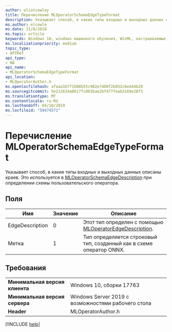 ```yaml
---
author: eliotcowley
title: Перечисление MLOperatorSchemaEdgeTypeFormat
description: Указывает способ, в какие типы входных и выходных данных описаны краев.
ms.author: elcowle
ms.date: 11/8/2018
ms.topic: article
keywords: Windows 10, windows машинного обучения, WinML, настраиваемые операторы, MLOperatorSchemaEdgeTypeFormat
ms.localizationpriority: medium
topic_type:
- APIRef
api_type:
- NA
api_name:
- MLOperatorSchemaEdgeTypeFormat
api_location:
- MLOperatorAuthor.h
ms.openlocfilehash: afaaa167f1608b55c982e7400f2b032c6e444b20
ms.sourcegitcommit: 5e212634a0617fc003bae2bf477feab3169e28f3
ms.translationtype: MT
ms.contentlocale: ru-RU
ms.lasthandoff: 04/10/2019
ms.locfileid: "59474571"
---
```

# <a name="mloperatorschemaedgetypeformat-enum"></a>Перечисление MLOperatorSchemaEdgeTypeFormat

Указывает способ, в какие типы входных и выходных данных описаны краев. Это используется в [MLOperatorSchemaEdgeDescription](MLOperatorSchemaEdgeDescription.md) при определении схемы пользовательского оператора.

## <a name="fields"></a>Поля

| Имя | Значение | Описание |
|------|-------|-------------|
| EdgeDescription | 0 | Этот тип определен с помощью [MLOperatorEdgeDescription](MLOperatorEdgeDescription.md). |
| Метка | 1 | Тип определяется строковый тип, созданный как в схеме оператор ONNX. |

## <a name="requirements"></a>Требования

| | |
|-|-|
| **Минимальная версия клиента** | Windows 10, сборки 17763 |
| **Минимальная версия сервера** | Windows Server 2019 с возможностями рабочего стола |
| **Header** | MLOperatorAuthor.h |

[!INCLUDE [help](../includes/get-help.md)]
